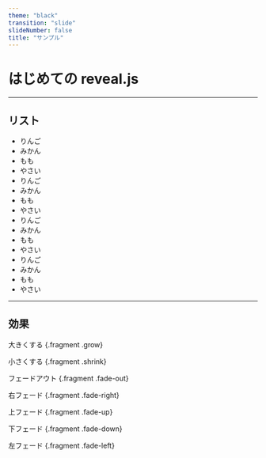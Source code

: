 ```yaml
---
theme: "black"
transition: "slide"
slideNumber: false
title: "サンプル"
---
```


# はじめての reveal.js

---

## リスト

* りんご
* みかん
* もも
* やさい
* りんご
* みかん
* もも
* やさい
* りんご
* みかん
* もも
* やさい
* りんご
* みかん
* もも
* やさい

---

## 効果

大きくする {.fragment .grow}

小さくする {.fragment .shrink}

フェードアウト {.fragment .fade-out}

右フェード {.fragment .fade-right}

上フェード {.fragment .fade-up}

下フェード {.fragment .fade-down}

左フェード {.fragment .fade-left}